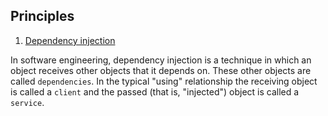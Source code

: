 ## Principles

1. [Dependency injection](https://www.wikiwand.com/en/Dependency_injection)

In software engineering, dependency injection is a technique in which an object receives other objects that it depends on. These other objects are called 
`dependencies`. In the typical "using" relationship the receiving object is called a `client` and the passed (that is, "injected") object is called a `service`.
